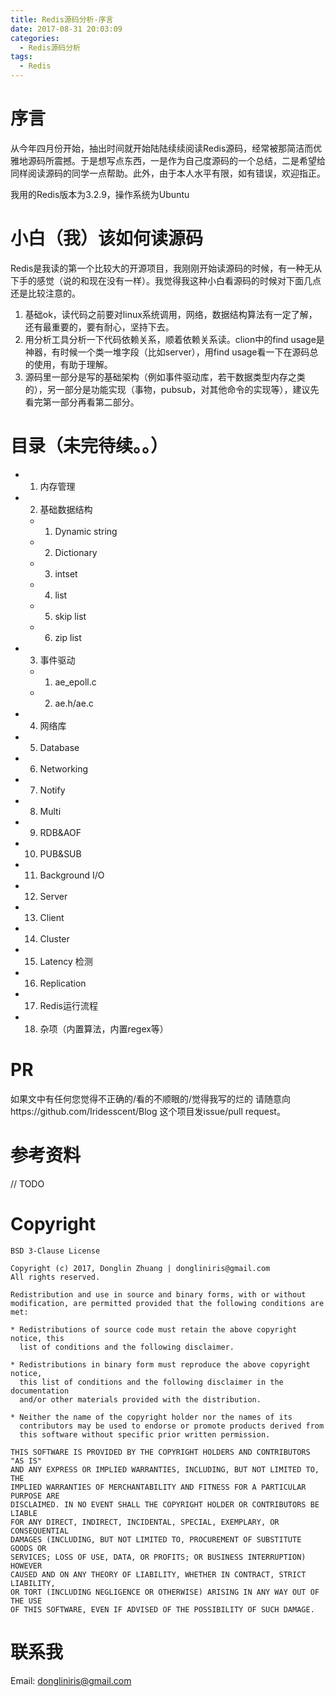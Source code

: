 ```yaml
---
title: Redis源码分析-序言
date: 2017-08-31 20:03:09
categories:
  - Redis源码分析
tags:
  - Redis
---
```

# 序言
从今年四月份开始，抽出时间就开始陆陆续续阅读Redis源码，经常被那简洁而优雅地源码所震撼。于是想写点东西，一是作为自己度源码的一个总结，二是希望给同样阅读源码的同学一点帮助。此外，由于本人水平有限，如有错误，欢迎指正。  

我用的Redis版本为3.2.9，操作系统为Ubuntu  

# 小白（我）该如何读源码

Redis是我读的第一个比较大的开源项目，我刚刚开始读源码的时候，有一种无从下手的感觉（说的和现在没有一样）。我觉得我这种小白看源码的时候对下面几点还是比较注意的。
1. 基础ok，读代码之前要对linux系统调用，网络，数据结构算法有一定了解，还有最重要的，要有耐心，坚持下去。
2. 用分析工具分析一下代码依赖关系，顺着依赖关系读。clion中的find usage是神器，有时候一个类一堆字段（比如server），用find usage看一下在源码总的使用，有助于理解。
3. 源码里一部分是写的基础架构（例如事件驱动库，若干数据类型内存之类的），另一部分是功能实现（事物，pubsub，对其他命令的实现等），建议先看完第一部分再看第二部分。
# 目录（未完待续。。）  

- 1. 内存管理
- 2. 基础数据结构
  - 1. Dynamic string
  - 2. Dictionary
  - 3. intset
  - 4. list
  - 5. skip list
  - 6. zip list
- 3. 事件驱动 
  - 1. ae_epoll.c
  - 2. ae.h/ae.c
- 4. 网络库
- 5. Database
- 6. Networking
- 7. Notify
- 8. Multi
- 9. RDB&AOF
- 10. PUB&SUB
- 11. Background I/O
- 12. Server
- 13. Client
- 14. Cluster
- 15. Latency 检测
- 16. Replication
- 17. Redis运行流程
- 18. 杂项（内置算法，内置regex等）  

# PR
如果文中有任何您觉得不正确的/看的不顺眼的/觉得我写的烂的 请随意向https://github.com/Iridesscent/Blog 这个项目发issue/pull request。  

# 参考资料 
// TODO  

# Copyright
```
BSD 3-Clause License

Copyright (c) 2017, Donglin Zhuang | dongliniris@gmail.com
All rights reserved.

Redistribution and use in source and binary forms, with or without
modification, are permitted provided that the following conditions are met:

* Redistributions of source code must retain the above copyright notice, this
  list of conditions and the following disclaimer.

* Redistributions in binary form must reproduce the above copyright notice,
  this list of conditions and the following disclaimer in the documentation
  and/or other materials provided with the distribution.

* Neither the name of the copyright holder nor the names of its
  contributors may be used to endorse or promote products derived from
  this software without specific prior written permission.

THIS SOFTWARE IS PROVIDED BY THE COPYRIGHT HOLDERS AND CONTRIBUTORS "AS IS"
AND ANY EXPRESS OR IMPLIED WARRANTIES, INCLUDING, BUT NOT LIMITED TO, THE
IMPLIED WARRANTIES OF MERCHANTABILITY AND FITNESS FOR A PARTICULAR PURPOSE ARE
DISCLAIMED. IN NO EVENT SHALL THE COPYRIGHT HOLDER OR CONTRIBUTORS BE LIABLE
FOR ANY DIRECT, INDIRECT, INCIDENTAL, SPECIAL, EXEMPLARY, OR CONSEQUENTIAL
DAMAGES (INCLUDING, BUT NOT LIMITED TO, PROCUREMENT OF SUBSTITUTE GOODS OR
SERVICES; LOSS OF USE, DATA, OR PROFITS; OR BUSINESS INTERRUPTION) HOWEVER
CAUSED AND ON ANY THEORY OF LIABILITY, WHETHER IN CONTRACT, STRICT LIABILITY,
OR TORT (INCLUDING NEGLIGENCE OR OTHERWISE) ARISING IN ANY WAY OUT OF THE USE
OF THIS SOFTWARE, EVEN IF ADVISED OF THE POSSIBILITY OF SUCH DAMAGE.
```  

# 联系我
Email: dongliniris@gmail.com